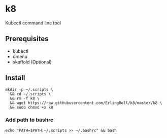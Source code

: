 # k8
Kubectl command line tool

## Prerequisites

- kubectl
- dmenu
- skaffold (Optional)

## Install
```
mkdir -p ~/.scripts \
  && cd ~/.scripts \
  && rm -f k8 \
  && wget https://raw.githubusercontent.com/ErlingRoll/k8/master/k8 \
  && sudo chmod +x k8
```

### Add path to bashrc

```
echo "PATH=$PATH:~/.scripts >> ~/.bashrc" && bash
```
